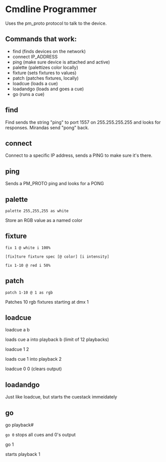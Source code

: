 # Cmdline Programmer

Uses the pm_proto protocol to talk to the device.

## Commands that work:

- find (finds devices on the network)
- connect IP_ADDRESS
- ping (make sure device is attached and active)
- palette (palettizes color locally)
- fixture (sets fixtures to values)
- patch (patches fixtures, locally)
- loadcue (loads a cue)
- loadandgo (loads and goes a cue)
- go (runs a cue)

## find

Find sends the string "ping" to port 1557 on 255.255.255.255 and looks for responses.  Mirandas send "pong" back.

## connect

Connect to a specific IP address, sends a PING to make sure it's there.

## ping

Sends a PM_PROTO ping and looks for a PONG

## palette

    palette 255,255,255 as white

Store an RGB value as a named color

## fixture

    fix 1 @ white i 100%

    [fix]ture fixture spec [@ color] [i intensity]

    fix 1-10 @ red i 50%

## patch

    patch 1-10 @ 1 as rgb

Patches 10 rgb fixtures starting at dmx 1

## loadcue

   loadcue a b

loads cue a into playback b (limit of 12 playbacks)

   loadcue 1 2

loads cue 1 into playback 2

   loadcue 0 0 (clears output)

## loadandgo

Just like loadcue, but starts the cuestack immeidately

## go

   go playback#

`go 0` stops all cues and 0's output

   go 1

starts playback 1

